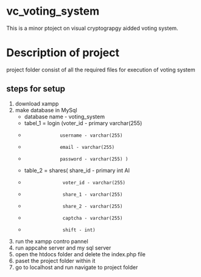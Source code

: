 # vc_voting_system
 This is a minor ptoject on visual cryptograpgy aidded voting system.
# Description of project 
 project folder consist of all the required files for execution of voting system
 ## steps for setup
 1. download xampp
 2. make database in MySql
       - database name - voting_system
       - tabel_1 = login (voter_id - primary varchar(255)
       -                  username - varchar(255)
       -                  email - varchar(255)
       -                  password - varchar(255) )
       - table_2 = shares( share_id - primary int AI
       -                   voter_id - varchar(255)
       -                   share_1 - varchar(255)
       -                   share_2 - varchar(255)
       -                   captcha - varchar(255)
       -                   shift - int)
 3. run the xampp contro pannel
 4. run appcahe server and my sql server
 5. open the htdocs folder and delete the index.php file
 6. paset the project folder within it
 7. go to localhost and run navigate to project folder
